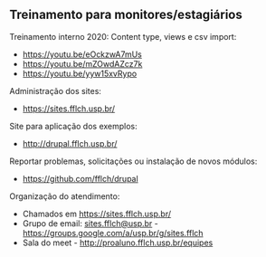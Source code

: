 ## Treinamento para monitores/estagiários

Treinamento interno 2020: Content type, views e csv import:

- https://youtu.be/eOckzwA7mUs
- https://youtu.be/mZOwdAZcz7k
- https://youtu.be/yyw15xvRypo 

Administração dos sites:

- https://sites.fflch.usp.br/

Site para aplicação dos exemplos:

- http://drupal.fflch.usp.br/

Reportar problemas, solicitações ou instalação de novos módulos:

- https://github.com/fflch/drupal

Organização do atendimento: 

- Chamados em https://sites.fflch.usp.br/
- Grupo de email: sites.fflch@usp.br - https://groups.google.com/a/usp.br/g/sites.fflch
- Sala do meet - http://proaluno.fflch.usp.br/equipes
